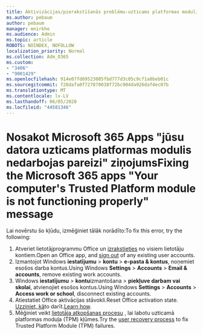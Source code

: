 ```yaml
---
title: Aktivizācijas/pierakstīšanās problēmu-uzticams platformas modulis nedarbojušies
ms.author: pebaum
author: pebaum
manager: mnirkhe
ms.audience: Admin
ms.topic: article
ROBOTS: NOINDEX, NOFOLLOW
localization_priority: Normal
ms.collection: Adm_O365
ms.custom:
- "3406"
- "9001429"
ms.openlocfilehash: 914e07fd69523005fbd777d3c05c9cf1a8beb01c
ms.sourcegitcommit: f28dafa0f727870038f72bc904da926daf4ec07b
ms.translationtype: MT
ms.contentlocale: lv-LV
ms.lasthandoff: 06/05/2020
ms.locfileid: "44581346"
---
```

# <a name="fixing-the-microsoft-365-apps-your-computers-trusted-platform-module-is-not-functioning-properly-message"></a><span data-ttu-id="2eab5-102">Nosakot Microsoft 365 Apps "jūsu datora uzticams platformas modulis nedarbojas pareizi" ziņojums</span><span class="sxs-lookup"><span data-stu-id="2eab5-102">Fixing the Microsoft 365 apps "Your computer's Trusted Platform module is not functioning properly" message</span></span>

<span data-ttu-id="2eab5-103">Lai novērstu šo kļūdu, izmēģiniet tālāk norādīto:</span><span class="sxs-lookup"><span data-stu-id="2eab5-103">To fix this error, try the following:</span></span>

1. <span data-ttu-id="2eab5-104">Atveriet lietotājprogrammu Office un [izrakstieties](https://support.office.com/article/5a20dc11-47e9-4b6f-945d-478cb6d92071) no visiem lietotāju kontiem.</span><span class="sxs-lookup"><span data-stu-id="2eab5-104">Open an Office app, and [sign out](https://support.office.com/article/5a20dc11-47e9-4b6f-945d-478cb6d92071) of any existing user accounts.</span></span>   
2. <span data-ttu-id="2eab5-105">Izmantojot Windows **iestatījumu**  >  **kontu**  >  **e-pasta & kontus**, noņemiet esošos darba kontus.</span><span class="sxs-lookup"><span data-stu-id="2eab5-105">Using Windows **Settings** > **Accounts** > **Email & accounts**, remove existing work accounts.</span></span> 
3. <span data-ttu-id="2eab5-106">Windows **iestatījumu**  >  **kontu**izmantošana  >  **piekļuve darbam vai skolai**, atvienojiet esošos kontus.</span><span class="sxs-lookup"><span data-stu-id="2eab5-106">Using Windows **Settings** > **Accounts** > **Access work or school**, disconnect existing accounts.</span></span> 
4. <span data-ttu-id="2eab5-107">Atiestatiet Office aktivācijas stāvokli.</span><span class="sxs-lookup"><span data-stu-id="2eab5-107">Reset Office activation state.</span></span> <span data-ttu-id="2eab5-108">[Uzziniet, kā](https://docs.microsoft.com/office365/troubleshoot/activation/reset-office-365-proplus-activation-state
)to darīt.</span><span class="sxs-lookup"><span data-stu-id="2eab5-108">[Learn how](https://docs.microsoft.com/office365/troubleshoot/activation/reset-office-365-proplus-activation-state
).</span></span>
5. <span data-ttu-id="2eab5-109">Mēģiniet veikt [lietotāja atkopšanas procesu](https://docs.microsoft.com/office365/troubleshoot/administration/connection-issue-when-sign-in-office-2016#symptom-2) , lai labotu uzticamā platformas moduļa (TPM) kļūmes.</span><span class="sxs-lookup"><span data-stu-id="2eab5-109">Try the [user recovery process](https://docs.microsoft.com/office365/troubleshoot/administration/connection-issue-when-sign-in-office-2016#symptom-2) to fix Trusted Platform Module (TPM) failures.</span></span>